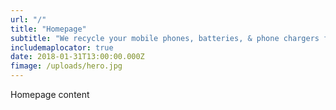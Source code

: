 ```yaml
---
url: "/"
title: "Homepage"
subtitle: "We recycle your mobile phones, batteries, & phone chargers for free."
includemaplocator: true
date: 2018-01-31T13:00:00.000Z
fimage: /uploads/hero.jpg
---
```

 Homepage content
